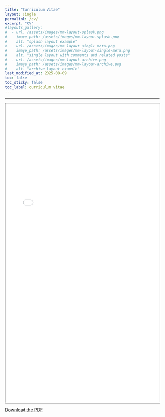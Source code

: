 ```yaml
---
title: "Curriculum Vitae"
layout: single
permalink: /cv/
excerpt: "CV"
#layouts_gallery:
#  - url: /assets/images/mm-layout-splash.png
#    image_path: /assets/images/mm-layout-splash.png
#    alt: "splash layout example"
#  - url: /assets/images/mm-layout-single-meta.png
#    image_path: /assets/images/mm-layout-single-meta.png
#    alt: "single layout with comments and related posts"
#  - url: /assets/images/mm-layout-archive.png
#    image_path: /assets/images/mm-layout-archive.png
#    alt: "archive layout example"
last_modified_at: 2025-08-09
toc: false
toc_sticky: false
toc_label: curriculum vitae
---
```



---
<html>
    <head>
    <style>
        #pdf-container {
            height: 980px;
        }
    </style>
    </head>
    <body>
        <div id="pdf-container">
            <iframe src="/assets/documents/cv_AraJo_Aug8_25.pdf#toolbar=0&view=FitH" width="100%" height="100%" style="border: 1px solid black;">
                <p>Your browser does not support iframes.</p>
            </iframe>
        </div>
        <div>
        <p style="text-align: left;"><a href="/assets/documents/Eunkyung_CV_Sep.pdf" download style="background-color: white">Download the PDF</a></p>
        </div>
    </body>
</html>
